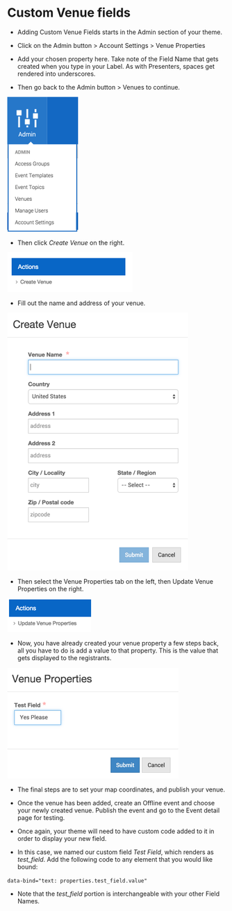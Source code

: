 # Custom Venue fields

- Adding Custom Venue Fields starts in the Admin section of your theme.

- Click on the Admin button > Account Settings > Venue Properties

- Add your chosen property here. Take note of the Field Name that gets created when you type in your Label. As with Presenters, spaces get rendered into underscores.

- Then go back to the Admin button > Venues to continue.

![Admin](img/admin_sm.png)

- Then click _Create Venue_ on the right.

![Create Venue](img/create_venue_sm.png)

- Fill out the name and address of your venue.

![Venue Address](img/venue_address_sm.png)

- Then select the Venue Properties tab on the left, then Update Venue Properties on the right.

![Venue Properties](img/venue_props_sm.png)

- Now, you have already created your venue property a few steps back, all you have to do is add a value to that property. This is the value that gets displayed to the registrants.

![Venue Values](img/venue_values_sm.png)

- The final steps are to set your map coordinates, and publish your venue.

- Once the venue has been added, create an Offline event and choose your newly created venue. Publish the event and go to the Event detail page for testing.

- Once again, your theme will need to have custom code added to it in order to display your new field.

- In this case, we named our custom field _Test Field_, which renders as _test_field_. Add the following code to any element that you would like bound:

`data-bind="text: properties.test_field.value"`

- Note that the _test_field_ portion is interchangeable with your other Field Names.

